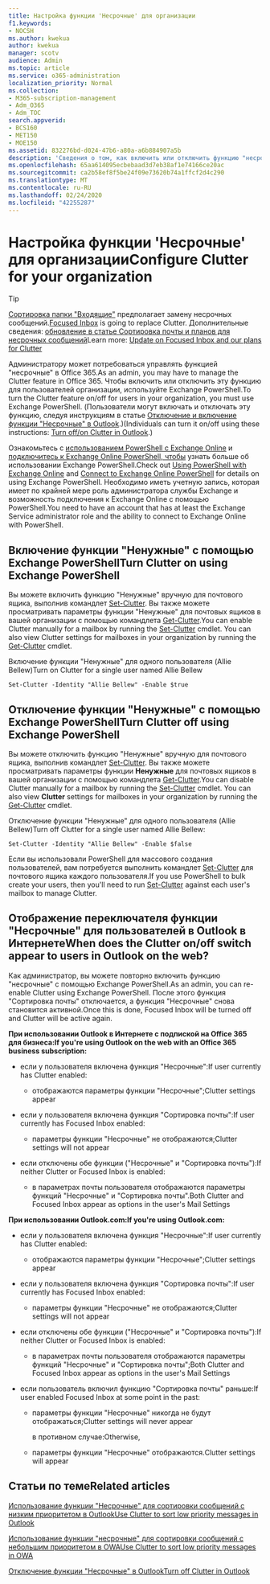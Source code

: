 ```yaml
---
title: Настройка функции 'Несрочные' для организации
f1.keywords:
- NOCSH
ms.author: kwekua
author: kwekua
manager: scotv
audience: Admin
ms.topic: article
ms.service: o365-administration
localization_priority: Normal
ms.collection:
- M365-subscription-management
- Adm_O365
- Adm_TOC
search.appverid:
- BCS160
- MET150
- MOE150
ms.assetid: 832276bd-d024-47b6-a80a-a6b884907a5b
description: 'Сведения о том, как включить или отключить функцию "несрочные" для всех или определенных пользователей в Организации с помощью Exchange PowerShell. '
ms.openlocfilehash: 65aa614095ecbebaad3d7eb38af1e74166ce20ac
ms.sourcegitcommit: ca2b58ef8f5be24f09e73620b74a1ffcf2d4c290
ms.translationtype: MT
ms.contentlocale: ru-RU
ms.lasthandoff: 02/24/2020
ms.locfileid: "42255287"
---
```

# <a name="configure-clutter-for-your-organization"></a><span data-ttu-id="e714b-103">Настройка функции 'Несрочные' для организации</span><span class="sxs-lookup"><span data-stu-id="e714b-103">Configure Clutter for your organization</span></span>

> [!TIP]
> <span data-ttu-id="e714b-104">[Сортировка папки "Входящие"](../setup/configure-focused-inbox.md) предполагает замену несрочных сообщений.</span><span class="sxs-lookup"><span data-stu-id="e714b-104">[Focused Inbox](../setup/configure-focused-inbox.md) is going to replace Clutter.</span></span> <span data-ttu-id="e714b-105">Дополнительные сведения: [обновление в статье Сортировка почты и планов для несрочных сообщений](https://techcommunity.microsoft.com/t5/Outlook-Blog/Update-on-Focused-Inbox-and-our-plans-for-Clutter/ba-p/136448)</span><span class="sxs-lookup"><span data-stu-id="e714b-105">Learn more: [Update on Focused Inbox and our plans for Clutter](https://techcommunity.microsoft.com/t5/Outlook-Blog/Update-on-Focused-Inbox-and-our-plans-for-Clutter/ba-p/136448)</span></span>
  
<span data-ttu-id="e714b-106">Администратору может потребоваться управлять функцией "несрочные" в Office 365.</span><span class="sxs-lookup"><span data-stu-id="e714b-106">As an admin, you may have to manage the Clutter feature in Office 365.</span></span> <span data-ttu-id="e714b-107">Чтобы включить или отключить эту функцию для пользователей организации, используйте Exchange PowerShell.</span><span class="sxs-lookup"><span data-stu-id="e714b-107">To turn the Clutter feature on/off for users in your organization, you must use Exchange PowerShell.</span></span> <span data-ttu-id="e714b-108">(Пользователи могут включать и отключать эту функцию, следуя инструкциям в статье [Отключение и включение функции "Несрочные" в Outlook](https://support.office.com/article/a9c72a77-1bc4-40e6-ba6d-103c1d1aba4c.aspx).)</span><span class="sxs-lookup"><span data-stu-id="e714b-108">(Individuals can turn it on/off using these instructions: [Turn off/on Clutter in Outlook](https://support.office.com/article/a9c72a77-1bc4-40e6-ba6d-103c1d1aba4c.aspx).)</span></span> 
  
<span data-ttu-id="e714b-109">Ознакомьтесь с [использованием PowerShell с Exchange Online](https://go.microsoft.com/fwlink/?LinkID=402831) и [подключитесь к Exchange Online PowerShell, чтобы](https://go.microsoft.com/fwlink/?LinkID=722415) узнать больше об использовании Exchange PowerShell.</span><span class="sxs-lookup"><span data-stu-id="e714b-109">Check out [Using PowerShell with Exchange Online](https://go.microsoft.com/fwlink/?LinkID=402831) and [Connect to Exchange Online PowerShell](https://go.microsoft.com/fwlink/?LinkID=722415) for details on using Exchange PowerShell.</span></span> <span data-ttu-id="e714b-110">Необходимо иметь учетную запись, которая имеет по крайней мере роль администратора службы Exchange и возможность подключения к Exchange Online с помощью PowerShell.</span><span class="sxs-lookup"><span data-stu-id="e714b-110">You need to have an account that has at least the Exchange Service administrator role and the ability to connect to Exchange Online with PowerShell.</span></span> 
  
## <a name="turn-clutter-on-using-exchange-powershell"></a><span data-ttu-id="e714b-111">Включение функции "Ненужные" с помощью Exchange PowerShell</span><span class="sxs-lookup"><span data-stu-id="e714b-111">Turn Clutter on using Exchange PowerShell</span></span>

<span data-ttu-id="e714b-p104">Вы можете включить функцию "Ненужные" вручную для почтового ящика, выполнив командлет [Set-Clutter](https://go.microsoft.com/fwlink/?LinkID=834446). Вы также можете просматривать параметры функции "Ненужные" для почтовых ящиков в вашей организации с помощью командлета [Get-Clutter](https://go.microsoft.com/fwlink/?LinkID=834759).</span><span class="sxs-lookup"><span data-stu-id="e714b-p104">You can enable Clutter manually for a mailbox by running the [Set-Clutter](https://go.microsoft.com/fwlink/?LinkID=834446) cmdlet. You can also view Clutter settings for mailboxes in your organization by running the [Get-Clutter](https://go.microsoft.com/fwlink/?LinkID=834759) cmdlet.</span></span> 
  
<span data-ttu-id="e714b-114">Включение функции "Ненужные" для одного пользователя (Allie Bellew)</span><span class="sxs-lookup"><span data-stu-id="e714b-114">Turn on Clutter for a single user named Allie Bellew</span></span>
    
`Set-Clutter -Identity "Allie Bellew" -Enable $true`


## <a name="turn-clutter-off-using-exchange-powershell"></a><span data-ttu-id="e714b-115">Отключение функции "Ненужные" с помощью Exchange PowerShell</span><span class="sxs-lookup"><span data-stu-id="e714b-115">Turn Clutter off using Exchange PowerShell</span></span>

<span data-ttu-id="e714b-p105">Вы можете отключить функцию "Ненужные" вручную для почтового ящика, выполнив командлет [Set-Clutter](https://go.microsoft.com/fwlink/?LinkID=834446). Вы также можете просматривать параметры функции **Ненужные** для почтовых ящиков в вашей организации с помощью командлета [Get-Clutter](https://go.microsoft.com/fwlink/?LinkID=834759).</span><span class="sxs-lookup"><span data-stu-id="e714b-p105">You can disable Clutter manually for a mailbox by running the [Set-Clutter](https://go.microsoft.com/fwlink/?LinkID=834446) cmdlet. You can also view **Clutter** settings for mailboxes in your organization by running the [Get-Clutter](https://go.microsoft.com/fwlink/?LinkID=834759) cmdlet.</span></span> 
  
<span data-ttu-id="e714b-118">Отключение функции "Ненужные" для одного пользователя (Allie Bellew)</span><span class="sxs-lookup"><span data-stu-id="e714b-118">Turn off Clutter for a single user named Allie Bellew:</span></span>
    
`Set-Clutter -Identity "Allie Bellew" -Enable $false`

<span data-ttu-id="e714b-119">Если вы использовали PowerShell для массового создания пользователей, вам потребуется выполнить командлет [Set-Clutter](https://go.microsoft.com/fwlink/?LinkID=834446) для почтового ящика каждого пользователя.</span><span class="sxs-lookup"><span data-stu-id="e714b-119">If you use PowerShell to bulk create your users, then you'll need to run [Set-Clutter](https://go.microsoft.com/fwlink/?LinkID=834446) against each user's mailbox to manage Clutter.</span></span> 
  
## <a name="when-does-the-clutter-onoff-switch-appear-to-users-in-outlook-on-the-web"></a><span data-ttu-id="e714b-120">Отображение переключателя функции "Несрочные" для пользователей в Outlook в Интернете</span><span class="sxs-lookup"><span data-stu-id="e714b-120">When does the Clutter on/off switch appear to users in Outlook on the web?</span></span>
<span data-ttu-id="e714b-121"><a name="bkmk_onoff"> </a></span><span class="sxs-lookup"><span data-stu-id="e714b-121"><a name="bkmk_onoff"> </a></span></span>

<span data-ttu-id="e714b-122">Как администратор, вы можете повторно включить функцию "несрочные" с помощью Exchange PowerShell.</span><span class="sxs-lookup"><span data-stu-id="e714b-122">As an admin, you can re-enable Clutter using Exchange PowerShell.</span></span> <span data-ttu-id="e714b-123">После этого функция "Сортировка почты" отключается, а функция "Несрочные" снова становится активной.</span><span class="sxs-lookup"><span data-stu-id="e714b-123">Once this is done, Focused Inbox will be turned off and Clutter will be active again.</span></span> 
  
 <span data-ttu-id="e714b-124">**При использовании Outlook в Интернете с подпиской на Office 365 для бизнеса:**</span><span class="sxs-lookup"><span data-stu-id="e714b-124">**If you're using Outlook on the web with an Office 365 business subscription:**</span></span>
  
- <span data-ttu-id="e714b-125">если у пользователя включена функция "Несрочные":</span><span class="sxs-lookup"><span data-stu-id="e714b-125">If user currently has Clutter enabled:</span></span> 
    
  - <span data-ttu-id="e714b-126">отображаются параметры функции "Несрочные";</span><span class="sxs-lookup"><span data-stu-id="e714b-126">Clutter settings appear</span></span>
    
- <span data-ttu-id="e714b-127">если у пользователя включена функция "Сортировка почты":</span><span class="sxs-lookup"><span data-stu-id="e714b-127">If user currently has Focused Inbox enabled:</span></span> 
    
  - <span data-ttu-id="e714b-128">параметры функции "Несрочные" не отображаются;</span><span class="sxs-lookup"><span data-stu-id="e714b-128">Clutter settings will not appear</span></span>
    
- <span data-ttu-id="e714b-129">если отключены обе функции ("Несрочные" и "Сортировка почты"):</span><span class="sxs-lookup"><span data-stu-id="e714b-129">If neither Clutter or Focused Inbox is enabled:</span></span> 
    
  - <span data-ttu-id="e714b-130">в параметрах почты пользователя отображаются параметры функций "Несрочные" и "Сортировка почты".</span><span class="sxs-lookup"><span data-stu-id="e714b-130">Both Clutter and Focused Inbox appear as options in the user's Mail Settings</span></span>
    
 <span data-ttu-id="e714b-131">**При использовании Outlook.com:**</span><span class="sxs-lookup"><span data-stu-id="e714b-131">**If you're using Outlook.com:**</span></span>
  
- <span data-ttu-id="e714b-132">если у пользователя включена функция "Несрочные":</span><span class="sxs-lookup"><span data-stu-id="e714b-132">If user currently has Clutter enabled:</span></span> 
    
  - <span data-ttu-id="e714b-133">отображаются параметры функции "Несрочные";</span><span class="sxs-lookup"><span data-stu-id="e714b-133">Clutter settings appear</span></span>
    
- <span data-ttu-id="e714b-134">если у пользователя включена функция "Сортировка почты":</span><span class="sxs-lookup"><span data-stu-id="e714b-134">If user currently has Focused Inbox enabled:</span></span> 
    
  - <span data-ttu-id="e714b-135">параметры функции "Несрочные" не отображаются;</span><span class="sxs-lookup"><span data-stu-id="e714b-135">Clutter settings will not appear</span></span>
    
- <span data-ttu-id="e714b-136">если отключены обе функции ("Несрочные" и "Сортировка почты"):</span><span class="sxs-lookup"><span data-stu-id="e714b-136">If neither Clutter or Focused Inbox is enabled:</span></span> 
    
  - <span data-ttu-id="e714b-137">в параметрах почты пользователя отображаются параметры функций "Несрочные" и "Сортировка почты";</span><span class="sxs-lookup"><span data-stu-id="e714b-137">Both Clutter and Focused Inbox appear as options in the user's Mail Settings</span></span>
    
- <span data-ttu-id="e714b-138">если пользователь включил функцию "Сортировка почты" раньше:</span><span class="sxs-lookup"><span data-stu-id="e714b-138">If user enabled Focused Inbox at some point in the past:</span></span>
    
  - <span data-ttu-id="e714b-139">параметры функции "Несрочные" никогда не будут отображаться;</span><span class="sxs-lookup"><span data-stu-id="e714b-139">Clutter settings will never appear</span></span>
    
    <span data-ttu-id="e714b-140">в противном случае:</span><span class="sxs-lookup"><span data-stu-id="e714b-140">Otherwise,</span></span> 
    
  - <span data-ttu-id="e714b-141">параметры функции "Несрочные" отображаются.</span><span class="sxs-lookup"><span data-stu-id="e714b-141">Clutter settings will appear</span></span>
    
## <a name="related-articles"></a><span data-ttu-id="e714b-142">Статьи по теме</span><span class="sxs-lookup"><span data-stu-id="e714b-142">Related articles</span></span>
<span data-ttu-id="e714b-143"><a name="bkmk_onoff"> </a></span><span class="sxs-lookup"><span data-stu-id="e714b-143"><a name="bkmk_onoff"> </a></span></span>

[<span data-ttu-id="e714b-144">Использование функции "Несрочные" для сортировки сообщений с низким приоритетом в Outlook</span><span class="sxs-lookup"><span data-stu-id="e714b-144">Use Clutter to sort low priority messages in Outlook</span></span>](https://support.office.com/article/7755ebf5-4585-469b-b1ab-8b12425c6b6b.aspx)
    
[<span data-ttu-id="e714b-145">Использование функции "несрочные" для сортировки сообщений с небольшим приоритетом в OWA</span><span class="sxs-lookup"><span data-stu-id="e714b-145">Use Clutter to sort low priority messages in OWA</span></span>](https://support.office.com/article/fe4d64ca-bf73-48f1-91b4-9a659e008bce.aspx)
    
[<span data-ttu-id="e714b-146">Отключение функции "Несрочные" в Outlook</span><span class="sxs-lookup"><span data-stu-id="e714b-146">Turn off Clutter in Outlook</span></span>](https://support.office.com/article/a9c72a77-1bc4-40e6-ba6d-103c1d1aba4c.aspx)
    

